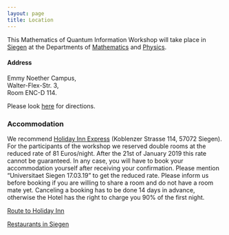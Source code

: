 ```yaml
---
layout: page
title: Location
---
```


This Mathematics of Quantum Information Workshop will take place in
[Siegen](http://www.siegen.de/) at the Departments of
[Mathematics](http://www.mathematik.uni-siegen.de/)
and
[Physics](http://www.physik.uni-siegen.de/).

<h4>Address</h4>
Emmy Noether Campus, <br>
Walter-Flex-Str. 3, <br>
Room ENC-D 114.


Please look [here](http://www.physik.uni-siegen.de/anfahrt/index.html.en?lang=en) for directions.

<h3>Accommodation</h3>

We recommend <a href="https://www.ihg.com/holidayinnexpress/hotels/de/de/siegen/sgeex/hoteldetail">Holiday Inn Express</a> (Koblenzer Strasse 114, 57072 Siegen).
For the participants of the workshop we reserved double rooms at the reduced rate of 81 Euros/night.
After the 21st of January 2019 this rate cannot be guaranteed.
In any case, you will have to book your accommodation yourself after
receiving your confirmation. Please mention <Q>Universitaet Siegen 17.03.19</Q> to get the reduced rate.
Please inform us before booking if you are willing to share a room and do not have a room mate yet.
Canceling a booking has to be done 14 days in advance, otherwise the Hotel has the right to charge you 90% of the first night.

[Route to Holiday Inn](https://www.google.com/maps/place/Holiday+Inn+Express+Siegen/@50.8717514,8.0074061,17.26z/data=!4m5!3m4!1s0x0:0xd8ae89401e51d11c!8m2!3d50.8701578!4d8.0129103)

[Restaurants in Siegen](/MoQI-2019/restaurants)
